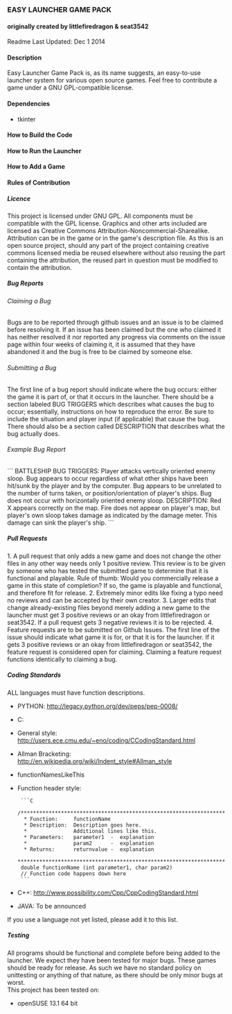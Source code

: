 <h3>EASY LAUNCHER GAME PACK</h3>
<h4>originally created by littlefiredragon & seat3542</h4>
<p>Readme Last Updated: Dec 1 2014</p>

<h4>Description</h4>
<p>Easy Launcher Game Pack is, as its name suggests, an easy-to-use launcher
system for various open source games. Feel free to contribute a game under
a GNU GPL-compatible license.</p>

<h4>Dependencies</h4>
<ul>
<li>tkinter</li>
</ul>

<h4>How to Build the Code</h4>

<h4>How to Run the Launcher</h4>


<h4>How to Add a Game</h4>


<h4>Rules of Contribution</h4>
<h5>Licence</h5>
<p>This project is licensed under GNU GPL. All components must be compatible
with the GPL license. Graphics and other arts included are licensed as
Creative Commons Attribution-Noncommercial-Sharealike. Attribution can be in
the game or in the game's description file. As this is an open source project,
should any part of the project containing creative commons licensed media be
reused elsewhere without also reusing the part containing the attribution, the 
reused part in question must be modified to contain the attribution.</p>

<h5>Bug Reports</h5>
<h6>Claiming a Bug</h6>
<p>Bugs are to be reported through github issues and an issue is to be 
claimed before resolving it. If an issue has been claimed but the one who
claimed it has neither resolved it nor reported any progress via comments
on the issue page within four weeks of claiming it, it is assumed that
they have abandoned it and the bug is free to be claimed by someone else.</p>
<h6>Submitting a Bug</h6>
<p>The first line of a bug report should indicate where the bug occurs:
either the game it is part of, or that it occurs in the launcher. There should
be a section labeled BUG TRIGGERS which describes what causes the bug to occur; 
essentially, instructions on how to reproduce the error. Be sure to include 
the situation and player input (if applicable) that cause the bug. There should 
also be a section called DESCRIPTION that describes what the bug actually does.</p>
<h6>Example Bug Report</h6>
```
BATTLESHIP
BUG TRIGGERS:
Player attacks vertically oriented enemy sloop. Bug appears to occur 
regardless of what other ships have been hit/sunk by the player and 
by the computer. Bug appears to be unrelated to the number of turns 
taken, or position/orientation of player's ships. Bug does not occur
with horizontally oriented enemy sloop.
DESCRIPTION:
Red X appears correctly on the map. Fire does not appear on player's
map, but player's own sloop takes damage as indicated by the damage
meter. This damage can sink the player's ship.
```

<h5>Pull Requests</h5>
1. A pull request that only adds a new game and does not change the 
   other files in any other way needs only 1 positive review. This
   review is to be given by someone who has tested the submitted game to
   determine that it is functional and playable. Rule of thumb:
   Would you commercially release a game in this state of completion? If
   so, the game is playable and functional, and therefore fit for release.
2. Extremely minor edits like fixing a typo need no reviews and can be
   accepted by their own creator.
3. Larger edits that change already-existing files beyond merely adding
   a new game to the launcher must get 3 positive reviews or an okay from
   littlefiredragon or seat3542. If a pull request gets 3 negative reviews
   it is to be rejected.
4. Feature requests are to be submitted on Github Issues. The first line
   of the issue should indicate what game it is for, or that it is for the
   launcher. If it gets 3 positive reviews or an okay from littlefiredragon
   or seat3542, the feature request is considered open for claiming.
   Claiming a feature request functions identically to claiming a bug.


<h5>Coding Standards</h5>
<p>ALL languages must have function descriptions. </p>

* PYTHON: http://legacy.python.org/dev/peps/pep-0008/ 
* C: 
 * General style: http://users.ece.cmu.edu/~eno/coding/CCodingStandard.html 
 * Allman Bracketing: http://en.wikipedia.org/wiki/Indent_style#Allman_style 
 * functionNamesLikeThis 
 * Function header style: 

        ```C
        /****************************************************************************
         * Function:     functionName
         * Description:  Description goes here.
         *               Additional lines like this.
         * Parameters:   parameter1  -  explanation
         *               param2      -  explanation
         * Returns:      returnvalue -  explanation                
         ***************************************************************************/
        double functionName (int parameter1, char param2)
        // Function code happens down here
        ```
        
* C++: http://www.possibility.com/Cpp/CppCodingStandard.html 
* JAVA: To be announced
<p>If you use a language not yet listed, please add it to this list.</p>

<h5>Testing</h5>
<p>All programs should be functional and complete before being added to the launcher. We expect they have been tested for major bugs. These games should be ready for release. As such we have no standard policy on unittesting or anything of that nature, as there should be only minor bugs at worst. <br />
This project has been tested on:  </p>
<ul>
<li>openSUSE 13.1 64 bit</li>
</ul>
